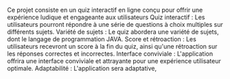 Ce projet consiste en un quiz interactif en ligne conçu pour offrir une expérience ludique et engageante aux utilisateurs
Quiz interactif : Les utilisateurs pourront répondre à une série de questions à choix multiples sur différents sujets.
Variété de sujets : Le quiz abordera une variété de sujets, dont le langage de programmation JAVA.
Score et rétroaction : Les utilisateurs recevront un score à la fin du quiz, ainsi qu'une rétroaction sur les réponses correctes et incorrectes.
Interface conviviale : L'application offrira une interface conviviale et attrayante pour une expérience utilisateur optimale.
Adaptabilité : L'application sera adaptative, 

